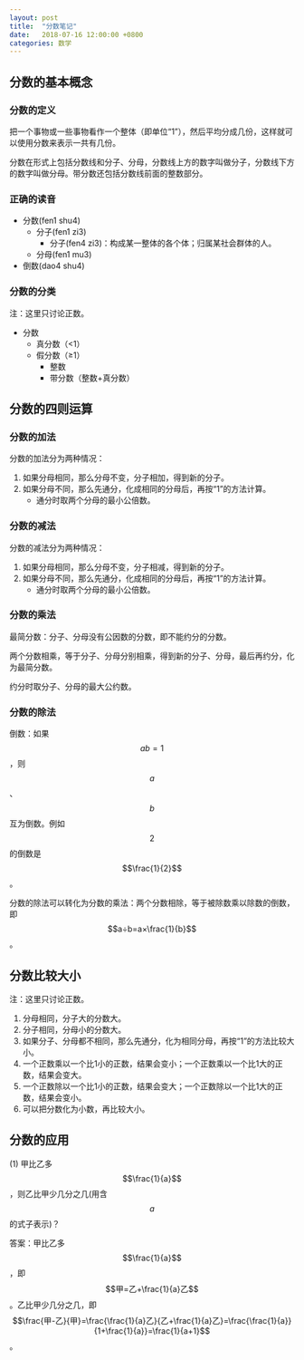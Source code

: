 ```yaml
---
layout: post
title:  "分数笔记"
date:   2018-07-16 12:00:00 +0800
categories: 数学
---
```


## 分数的基本概念

### 分数的定义

把一个事物或一些事物看作一个整体（即单位“1”），然后平均分成几份，这样就可以使用分数来表示一共有几份。

分数在形式上包括分数线和分子、分母，分数线上方的数字叫做分子，分数线下方的数字叫做分母。带分数还包括分数线前面的整数部分。

### 正确的读音

* 分数(fen1 shu4)
    + 分子(fen1 zi3)
        - 分子(fen4 zi3)：构成某一整体的各个体；归属某社会群体的人。
    + 分母(fen1 mu3)
* 倒数(dao4 shu4)

### 分数的分类

注：这里只讨论正数。

* 分数
    + 真分数（<1）
    + 假分数（≥1）
        - 整数
        - 带分数（整数+真分数）


## 分数的四则运算

### 分数的加法

分数的加法分为两种情况：

1. 如果分母相同，那么分母不变，分子相加，得到新的分子。
2. 如果分母不同，那么先通分，化成相同的分母后，再按“1”的方法计算。
    + 通分时取两个分母的最小公倍数。

### 分数的减法

分数的减法分为两种情况：

1. 如果分母相同，那么分母不变，分子相减，得到新的分子。
2. 如果分母不同，那么先通分，化成相同的分母后，再按“1”的方法计算。
    + 通分时取两个分母的最小公倍数。

### 分数的乘法

最简分数：分子、分母没有公因数的分数，即不能约分的分数。

两个分数相乘，等于分子、分母分别相乘，得到新的分子、分母，最后再约分，化为最简分数。

约分时取分子、分母的最大公约数。

### 分数的除法

倒数：如果$$ab=1$$，则$$a$$、$$b$$互为倒数。例如$$2$$的倒数是$$\frac{1}{2}$$。

分数的除法可以转化为分数的乘法：两个分数相除，等于被除数乘以除数的倒数，即$$a÷b=a×\frac{1}{b}$$。


## 分数比较大小

注：这里只讨论正数。

1. 分母相同，分子大的分数大。
2. 分子相同，分母小的分数大。
3. 如果分子、分母都不相同，那么先通分，化为相同分母，再按“1”的方法比较大小。
4. 一个正数乘以一个比1小的正数，结果会变小；一个正数乘以一个比1大的正数，结果会变大。
5. 一个正数除以一个比1小的正数，结果会变大；一个正数除以一个比1大的正数，结果会变小。
6. 可以把分数化为小数，再比较大小。


## 分数的应用

(1) 甲比乙多$$\frac{1}{a}$$，则乙比甲少几分之几(用含$$a$$的式子表示)？

答案：甲比乙多$$\frac{1}{a}$$，即$$甲=乙+\frac{1}{a}乙$$。乙比甲少几分之几，即$$\frac{甲-乙}{甲}=\frac{\frac{1}{a}乙}{乙+\frac{1}{a}乙}=\frac{\frac{1}{a}}{1+\frac{1}{a}}=\frac{1}{a+1}$$。
